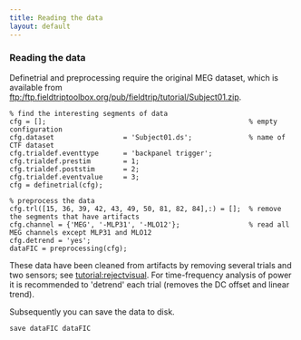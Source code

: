 ```yaml
---
title: Reading the data
layout: default
---
```


### Reading the data

Definetrial and preprocessing require the original MEG dataset, which is available from [ftp:/ftp.fieldtriptoolbox.org/pub/fieldtrip/tutorial/Subject01.zip](ftp://ftp.fieldtriptoolbox.org/pub/fieldtrip/tutorial/Subject01.zip).
    
    % find the interesting segments of data
    cfg = [];                                                  % empty configuration
    cfg.dataset                 = 'Subject01.ds';              % name of CTF dataset  
    cfg.trialdef.eventtype      = 'backpanel trigger';
    cfg.trialdef.prestim        = 1;
    cfg.trialdef.poststim       = 2;
    cfg.trialdef.eventvalue     = 3;                     
    cfg = definetrial(cfg);            
    
    % preprocess the data
    cfg.trl([15, 36, 39, 42, 43, 49, 50, 81, 82, 84],:) = [];  % remove the segments that have artifacts
    cfg.channel = {'MEG', '-MLP31', '-MLO12'};                 % read all MEG channels except MLP31 and MLO12
    cfg.detrend = 'yes';   
    dataFIC = preprocessing(cfg);                      

These data have been cleaned from artifacts by removing several trials and two sensors; see [tutorial:rejectvisual](/tutorial/rejectvisual). For time-frequency analysis of power it is recommended to 'detrend' each trial (removes the DC offset and linear trend).

Subsequently you can save the data to disk. 

    save dataFIC dataFIC

